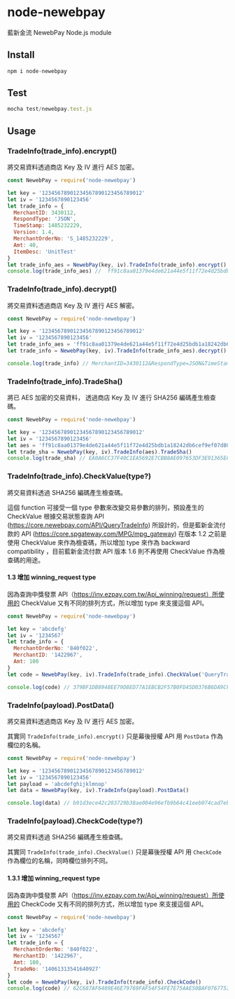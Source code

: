 # node-newebpay

藍新金流 NewebPay Node.js module

## Install

```js
npm i node-newebpay
```

## Test

```js
mocha test/newebpay.test.js
```

## Usage

### TradeInfo(trade_info).encrypt()

將交易資料透過商店 Key 及 IV 進行 AES 加密。

```js
const NewebPay = require('node-newebpay')

let key = '12345678901234567890123456789012'
let iv = '1234567890123456'
let trade_info = {
  MerchantID: 3430112,
  RespondType: 'JSON',
  TimeStamp: 1485232229,
  Version: 1.4,
  MerchantOrderNo: 'S_1485232229', 
  Amt: 40,
  ItemDesc: 'UnitTest'
}
let trade_info_aes = NewebPay(key, iv).TradeInfo(trade_info).encrypt()
console.log(trade_info_aes) //  ff91c8aa01379e4de621a44e5f11f72e4d25bdb1a18242db6cef9ef07d80b0165e476fd1d9acaa53170272c82d122961e1a0700a7427cfa1cf90db7f6d6593bbc93102a4d4b9b66d9974c13c31a7ab4bba1d4e0790f0cbbbd7ad64c6d3c8012a601ceaa808bff70f94a8efa5a4f984b9d41304ffd879612177c622f75f4214fa
```

### TradeInfo(trade_info).decrypt()

將交易資料透過商店 Key 及 IV 進行 AES 解密。

```js
const NewebPay = require('node-newebpay')

let key = '12345678901234567890123456789012'
let iv = '1234567890123456'
let trade_info_aes = 'ff91c8aa01379e4de621a44e5f11f72e4d25bdb1a18242db6cef9ef07d80b0165e476fd1d9acaa53170272c82d122961e1a0700a7427cfa1cf90db7f6d6593bbc93102a4d4b9b66d9974c13c31a7ab4bba1d4e0790f0cbbbd7ad64c6d3c8012a601ceaa808bff70f94a8efa5a4f984b9d41304ffd879612177c622f75f4214fa'
let trade_info = NewebPay(key, iv).TradeInfo(trade_info_aes).decrypt()

console.log(trade_info) // MerchantID=3430112&RespondType=JSON&TimeStamp=1485232229&Version=1.4&MerchantOrderNo=S_1485232229&Amt=40&ItemDesc=UnitTest
```

### TradeInfo(trade_info).TradeSha()

將已 AES 加密的交易資料， 透過商店 Key 及 IV 進行 SHA256 編碼產生檢查碼。

```js
const NewebPay = require('node-newebpay')

let key = '12345678901234567890123456789012'
let iv = '1234567890123456'
let aes = 'ff91c8aa01379e4de621a44e5f11f72e4d25bdb1a18242db6cef9ef07d80b0165e476fd1d9acaa53170272c82d122961e1a0700a7427cfa1cf90db7f6d6593bbc93102a4d4b9b66d9974c13c31a7ab4bba1d4e0790f0cbbbd7ad64c6d3c8012a601ceaa808bff70f94a8efa5a4f984b9d41304ffd879612177c622f75f4214fa'
let trade_sha = NewebPay(key, iv).TradeInfo(aes).TradeSha()
console.log(trade_sha) // EA0A6CC37F40C1EA5692E7CBB8AE097653DF3E91365E6A9CD7E91312413C7BB8
```

### TradeInfo(trade_info).CheckValue(type?)

將交易資料透過 SHA256 編碼產生檢查碼。

這個 function 可接受一個 type 參數來改變交易參數的排列，預設產生的 CheckValue 根據交易狀態查詢 API (https://core.newebpay.com/API/QueryTradeInfo) 所設計的，但是藍新金流付款的 API (https://core.spgateway.com/MPG/mpg_gateway) 在版本 1.2 之前是使用 CheckValue 來作為檢查碼，所以增加 type 來作為 backward compatibility ，目前藍新金流付款 API 版本 1.6 則不再使用 CheckValue 作為檢查碼的用途。

#### 1.3 增加 winning_request type

因為查詢中獎發票 API（https://inv.ezpay.com.tw/Api_winning/request）所使用的 CheckValue 又有不同的排列方式，所以增加 type 來支援這個 API。

```js
const NewebPay = require('node-newebpay')

let key = 'abcdefg'
let iv = '1234567'
let trade_info = {
  MerchantOrderNo: '840f022',
  MerchantID: '1422967',
  Amt: 100
}
let code = NewebPay(key, iv).TradeInfo(trade_info).CheckValue('QueryTradeInfo')

console.log(code) // 379BF1DB8948EE79D8ED77A1EBCB2F57B0FD45D0376B6DA9CF85F539CEF1C127
```

### TradeInfo(payload).PostData()

將交易資料透過商店 Key 及 IV 進行 AES 加密。

其實同 `TradeInfo(trade_info).encrypt()` 只是幕後授權 API 用 `PostData` 作為欄位的名稱。

```js
const NewebPay = require('node-newebpay')

let key = '12345678901234567890123456789012'
let iv = '1234567890123456'
let payload = 'abcdefghijklmnop'
let data = NewebPay(key, iv).TradeInfo(payload).PostData()

console.log(data) // b91d3ece42c203729b38ae004e96efb9b64c41eeb074cad7ebafa3973181d233
```

### TradeInfo(payload).CheckCode(type?)

將交易資料透過 SHA256 編碼產生檢查碼。

其實同 `TradeInfo(trade_info).CheckValue()` 只是幕後授權 API 用 `CheckCode` 作為欄位的名稱，同時欄位排列不同。

#### 1.3.1 增加 winning_request type

因為查詢中獎發票 API（https://inv.ezpay.com.tw/Api_winning/request）所使用的 CheckCode 又有不同的排列方式，所以增加 type 來支援這個 API。

```js
const NewebPay = require('node-newebpay')

let key = 'abcdefg'
let iv = '1234567'
let trade_info = {
  MerchantOrderNo: '840f022',
  MerchantID: '1422967',
  Amt: 100,
  TradeNo: '14061313541640927'
}
let code = NewebPay(key, iv).TradeInfo(trade_info).CheckCode()
console.log(code) // 62C687AF6409E46E79769FAF54F54FE7E75AAE50BAF0767752A5C337670B8EDB
```
